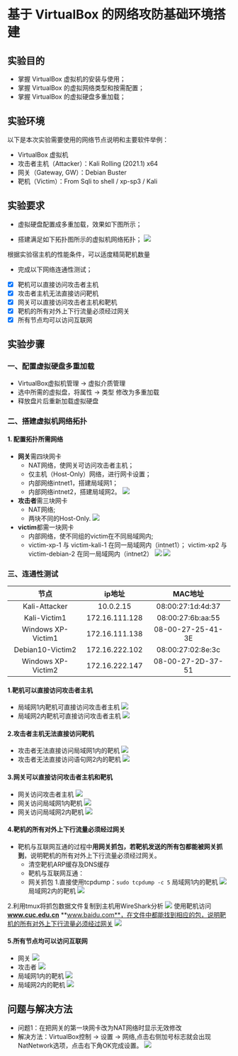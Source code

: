 # 基于 VirtualBox 的网络攻防基础环境搭建
## 实验目的
- 掌握 VirtualBox 虚拟机的安装与使用；
- 掌握 VirtualBox 的虚拟网络类型和按需配置；
- 掌握 VirtualBox 的虚拟硬盘多重加载；
## 实验环境
以下是本次实验需要使用的网络节点说明和主要软件举例：

- VirtualBox 虚拟机
- 攻击者主机（Attacker）：Kali Rolling (2021.1) x64
- 网关（Gateway, GW）：Debian Buster
- 靶机（Victim）：From Sqli to shell / xp-sp3 / Kali

## 实验要求
- 虚拟硬盘配置成多重加载，效果如下图所示；


- 搭建满足如下拓扑图所示的虚拟机网络拓扑；
![](./img/vb-exp-layout.png)

根据实验宿主机的性能条件，可以适度精简靶机数量

- 完成以下网络连通性测试；
- [x] 靶机可以直接访问攻击者主机
- [x] 攻击者主机无法直接访问靶机
- [x] 网关可以直接访问攻击者主机和靶机
- [x] 靶机的所有对外上下行流量必须经过网关
- [x] 所有节点均可以访问互联网

## 实验步骤
### 一、配置虚拟硬盘多重加载
- VirtualBox虚拟机管理 -> 虚拟介质管理
- 选中所需的虚拟盘，将属性 -> 类型 修改为多重加载
- 释放盘片后重新加载虚拟硬盘

### 二、搭建虚拟机网络拓扑
#### 1. 配置拓扑所需网络
- **网关**需四块网卡
    - NAT网络，使网关可访问攻击者主机；
    - 仅主机（Host-Only）网络，进行网卡设置；
    - 内部网络intnet1，搭建局域网1；
    - 内部网络intnet2，搭建局域网2。
![](./img/gatewayset.png)
- **攻击者**需三块网卡
    - NAT网络;
    - 两块不同的Host-Only.
![](./img/atk_set.png)
- **victim**都需一块网卡
    - 内部网络，使不同组的victim在不同局域网内;
    - victim-xp-1 与 victim-kali-1 在同一局域网内（intnet1）；
    victim-xp2 与 victim-debian-2 在同一局域网内（intnet2）
![](./img/vim1_set.png)
![](./img/vim2_set.png)

### 三、连通性测试
| 节点 | ip地址 | MAC地址 |
| :----:| :----: | :----: |
| Kali-Attacker | 10.0.2.15 | 08:00:27:1d:4d:37 |
| Kali-Victim1 | 172.16.111.128 |  08:00:27:6b:aa:55 |
| Windows XP-Victim1 | 172.16.111.138 | 08-00-27-25-41-3E |
| Debian10-Victim2 | 172.16.222.102 | 08:00:27:02:8e:3c |
| Windows XP-Victim2 | 172.16.222.147 | 08-00-27-2D-37-51 |
#### 1.靶机可以直接访问攻击者主机
- 局域网1内靶机可直接访问攻击者主机
![](./img/vim1_2_atk.png)
- 局域网2内靶机可直接访问攻击者主机
![](./img/vim2_2_atk.png)
#### 2.攻击者主机无法直接访问靶机
- 攻击者无法直接访问局域网1内的靶机
![](./img/atk_2_vim1.png)
- 攻击者无法直接访问语句网2内的靶机
![](./img/atk_2_vim2.png)
#### 3.网关可以直接访问攻击者主机和靶机
- 网关访问攻击者主机
![](./img/gw_2_atk.png)
- 网关访问局域网1内靶机
![](./img/gw_xp1_ping.png)
- 网关访问局域网2内靶机
![](./img/gw_dv2_ping.png)
#### 4.靶机的所有对外上下行流量必须经过网关
- 靶机与互联网互通的过程中**用网关抓包，若靶机发送的所有包都能被网关抓到**，说明靶机的所有对外上下行流量必须经过网关。
    - 清空靶机ARP缓存及DNS缓存
    - 靶机与互联网互通：
    - 网关抓包
1.直接使用tcpdump：```sudo tcpdump -c 5```
局域网1内的靶机
![](./img/vic1_updown.png)
局域网2内的靶机
![](./img/vic2_updown.png)

2.利用tmux将抓包数据文件复制到主机用WireShark分析
![](./img/scp_2_mac.png)
使用靶机访问**www.cuc.edu.cn** **www.baidu.com**，在文件中都能找到相应的包，说明靶机的所有对外上下行流量必须经过网关
![](./img/wireshark.png)

#### 5.所有节点均可以访问互联网
- 网关
![](./img/gw_www_ping.png)
- 攻击者
![](./img/atk_www_ping.png)
- 局域网1内的靶机
![](./img/xp1_www_ping.png)
- 局域网2内的靶机
![](./img/dv2_www_ping.png)


## 问题与解决方法
- 问题1：在把网关的第一块网卡改为NAT网络时显示无效修改
- 解决方法：VirtualBox控制 -> 设置 -> 网络,点击右侧加号标志就会出现NatNetwork选项，点击右下角OK完成设置。
![](./img/set_natnetwork.png) 